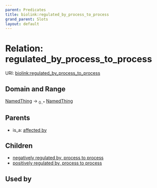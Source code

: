 ```yaml
---
parent: Predicates
title: biolink:regulated_by_process_to_process
grand_parent: Slots
layout: default
---
```


# Relation: regulated_by_process_to_process




URI: [biolink:regulated_by_process_to_process](https://w3id.org/biolink/vocab/regulated_by_process_to_process)

## Domain and Range

[NamedThing](NamedThing.md) ->  <sub>0..*</sub> [NamedThing](NamedThing.md)

## Parents

 *  is_a: [affected by](affected_by.md)

## Children

 *  [negatively regulated by, process to process](negatively_regulated_by_process_to_process.md)
 *  [positively regulated by, process to process](positively_regulated_by_process_to_process.md)

## Used by


